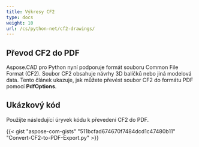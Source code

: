 ```yaml
---
title: Výkresy CF2
type: docs
weight: 10
url: /cs/python-net/cf2-drawings/
---
```


## **Převod CF2 do PDF**

Aspose.CAD pro Python nyní podporuje formát souboru Common File Format (CF2). Soubor CF2 obsahuje návrhy 3D balíčků nebo jiná modelová data. Tento článek ukazuje, jak můžete převést soubor CF2 do formátu PDF pomocí **PdfOptions**.

## Ukázkový kód

Použijte následující úryvek kódu k převedení CF2 do PDF.

{{< gist "aspose-com-gists" "511bcfad674670f7484dcd1c47480b11" "Convert-CF2-to-PDF-Export.py" >}}
